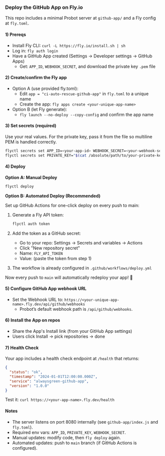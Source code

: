 ### Deploy the GitHub App on Fly.io

This repo includes a minimal Probot server at `github-app/` and a Fly config at `fly.toml`.

#### 1) Prereqs

- Install Fly CLI: `curl -L https://fly.io/install.sh | sh`
- Log in: `fly auth login`
- Have a GitHub App created (Settings → Developer settings → GitHub Apps)
  - Get: `APP_ID`, `WEBHOOK_SECRET`, and download the private key `.pem` file

#### 2) Create/confirm the Fly app

- Option A (use provided fly.toml):
  - Edit `app = "ci-auto-rescue-github-app"` in `fly.toml` to a unique name
  - Create the app: `fly apps create <your-unique-app-name>`
- Option B (let Fly generate):
  - `fly launch --no-deploy --copy-config` and confirm the app name

#### 3) Set secrets (required)

Use your real values. For the private key, pass it from the file so multiline PEM is handled correctly.

```bash
flyctl secrets set APP_ID=<your-app-id> WEBHOOK_SECRET=<your-webhook-secret>
flyctl secrets set PRIVATE_KEY="$(cat /absolute/path/to/your-private-key.pem)"
```

#### 4) Deploy

**Option A: Manual Deploy**

```bash
flyctl deploy
```

**Option B: Automated Deploy (Recommended)**

Set up GitHub Actions for one-click deploy on every push to main:

1. Generate a Fly API token:

   ```bash
   flyctl auth token
   ```

2. Add the token as a GitHub secret:

   - Go to your repo: Settings → Secrets and variables → Actions
   - Click "New repository secret"
   - Name: `FLY_API_TOKEN`
   - Value: (paste the token from step 1)

3. The workflow is already configured in `.github/workflows/deploy.yml`

Now every push to `main` will automatically redeploy your app! 🚀

#### 5) Configure GitHub App webhook URL

- Set the Webhook URL to: `https://<your-unique-app-name>.fly.dev/api/github/webhooks`
  - Probot’s default webhook path is `/api/github/webhooks`.

#### 6) Install the App on repos

- Share the App's Install link (from your GitHub App settings)
- Users click Install → pick repositories → done

#### 7) Health Check

Your app includes a health check endpoint at `/health` that returns:

```json
{
  "status": "ok",
  "timestamp": "2024-01-01T12:00:00.000Z",
  "service": "alwaysgreen-github-app",
  "version": "1.0.0"
}
```

Test it: `curl https://<your-app-name>.fly.dev/health`

#### Notes

- The server listens on port 8080 internally (see `github-app/index.js` and `fly.toml`).
- Required env vars: `APP_ID`, `PRIVATE_KEY`, `WEBHOOK_SECRET`.
- Manual updates: modify code, then `fly deploy` again.
- Automated updates: push to `main` branch (if GitHub Actions is configured).
